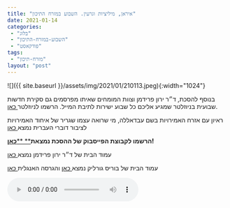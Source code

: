 ```yaml
---
title: "איראן, מיליציות וגרעין. השבוע במזרח התיכון"
date: 2021-01-14
categories: 
 - "בלוג"
 - "השבוע-במזרח-התיכון"
 - "פודקאסט"
tags: 
 - "מזרח-תיכון"
layout: "post"
---
```


![]({{ site.baseurl }}/assets/img/2021/01/210113.jpeg){:width="1024"}

בנוסף להסכת, ד״ר ירון פרידמן וצוות המומחים שאיתו מפרסמים גם סקירת חדשות שבועית בניוזלטר שמגיע אליכם כל שבוע ישירות לתיבת המייל. הרשמו לניוזלטר[ כאן](https://haifa.us7.list-manage.com/subscribe?u=11fe1442157d219f56c36d2a9&id=e0b5399e69).

ראיון עם אזרח האמירויות בשם עבדאללה, מי שרואה עצמו שגריר של איחוד האמירויות לציבור דוברי העברית נמצא[ כאן](https://www.podbean.com/media/share/pb-cqhn4-f53420)

**הרשמו לקבוצת הפייסבוק של ההסכת נמצאת**[** ****כאן**](https://www.facebook.com/%D7%94%D7%A9%D7%91%D7%95%D7%A2-%D7%91%D7%9E%D7%96%D7%A8%D7%97-%D7%94%D7%AA%D7%99%D7%9B%D7%95%D7%9F-106108581379570)**!**

עמוד הבית של ד״ר ירון פרידמן נמצא[ כאן](https://sites.google.com/site/learnspokenarabic)

עמוד הבית של בוריס גורליק נמצא[ כאן](http://he.gorelik.net/about) והגרסה האנגלית[ כאן](http://gorelik.net/about/)

<audio controls src="https://d3ctxlq1ktw2nl.cloudfront.net/staging/2021-0-14/ac531db2-53b1-0716-2e28-6338818cc0fc.mp3" class=" wp-block-audio"></audio>
